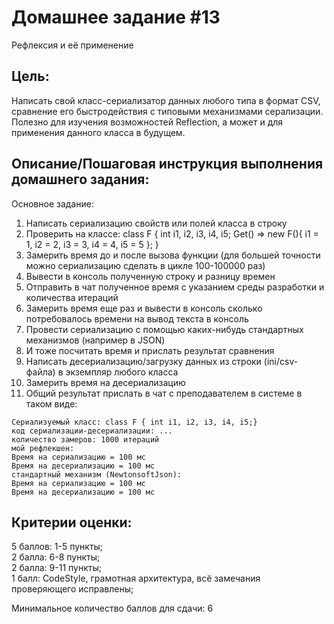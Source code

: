 ﻿# Домашнее задание #13
Рефлексия и её применение

## Цель:
Написать свой класс-сериализатор данных любого типа в формат CSV, сравнение его быстродействия с типовыми механизмами серализации.  
Полезно для изучения возможностей Reflection, а может и для применения данного класса в будущем.

## Описание/Пошаговая инструкция выполнения домашнего задания:
Основное задание:
1. Написать сериализацию свойств или полей класса в строку
2. Проверить на классе: class F { int i1, i2, i3, i4, i5; Get() => new F(){ i1 = 1, i2 = 2, i3 = 3, i4 = 4, i5 = 5 }; }
3. Замерить время до и после вызова функции (для большей точности можно сериализацию сделать в цикле 100-100000 раз)
4. Вывести в консоль полученную строку и разницу времен
5. Отправить в чат полученное время с указанием среды разработки и количества итераций
6. Замерить время еще раз и вывести в консоль сколько потребовалось времени на вывод текста в консоль
7. Провести сериализацию с помощью каких-нибудь стандартных механизмов (например в JSON)
8. И тоже посчитать время и прислать результат сравнения
9. Написать десериализацию/загрузку данных из строки (ini/csv-файла) в экземпляр любого класса
10. Замерить время на десериализацию
11. Общий результат прислать в чат с преподавателем в системе в таком виде:

```
Сериализуемый класс: class F { int i1, i2, i3, i4, i5;}
код сериализации-десериализации: ...
количество замеров: 1000 итераций
мой рефлекшен:
Время на сериализацию = 100 мс
Время на десериализацию = 100 мс
стандартный механизм (NewtonsoftJson):
Время на сериализацию = 100 мс
Время на десериализацию = 100 мс
```

## Критерии оценки:
5 баллов: 1-5 пункты;  
2 балла: 6-8 пункты;  
2 балла: 9-11 пункты;  
1 балл: CodeStyle, грамотная архитектура, всё замечания проверяющего исправлены;  

Минимальное количество баллов для сдачи: 6